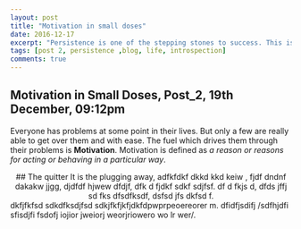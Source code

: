 ```yaml
---
layout: post
title: "Motivation in small doses"
date: 2016-12-17
excerpt: "Persistence is one of the stepping stones to success. This is highlighted by this excerpt from a poem, 'The Quitter' by Robert W. Service."
tags: [post 2, persistence ,blog, life, introspection]
comments: true
---
```

## Motivation in Small Doses, Post_2, 19th December, 09:12pm

Everyone has problems at some point in their lives. But only a few are really able to get over them and with ease. The fuel which drives them through their problems is **Motivation**. Motivation is defined as *a reason or reasons for acting or behaving in a particular way*. 
<center>
    ## The quitter
    It is the plugging away,
    adfkfdkf dkkd kkd keiw ,
    fjdf dndnf dakakw jjgg,
    djdfdf hjwew dfdjf,
    dfk d fjdkf sdkf sdjfsf.
    df d fkjs d,
    dfds jffj sd fks dfsdfksdf,
    dsfsd jfs dkfsd f.
</center>
dkfjfkfsd
sdkdfksdjfsd
sdkjfkfjkfjdkfdpwprpeoereorer m. dfidfjsdifj /sdfhjdfi sfisdjfi fsdofj iojior jweiorj weorjriowero wo lr wer/.
